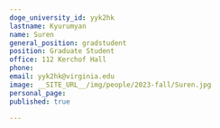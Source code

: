 ```yaml
---
doge_university_id: yyk2hk
lastname: Kyurumyan
name: Suren
general_position: gradstudent
position: Graduate Student
office: 112 Kerchof Hall
phone: 
email: yyk2hk@virginia.edu
image: __SITE_URL__/img/people/2023-fall/Suren.jpg
personal_page:
published: true

---
```


